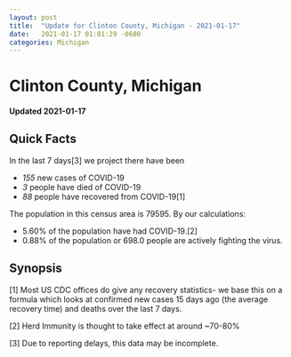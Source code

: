 ```yaml
---
layout: post
title:  "Update for Clinton County, Michigan - 2021-01-17"
date:   2021-01-17 01:01:29 -0600
categories: Michigan
---
```


# Clinton County, Michigan
#### Updated 2021-01-17

## Quick Facts

In the last 7 days[3] we project there have been
- *155* new cases of COVID-19
- *3* people have died of COVID-19
- *88* people have recovered from COVID-19[1]

The population in this census area is 79595. By our calculations:
- 5.60% of the population have had COVID-19.[2]
- 0.88% of the population or 698.0 people are actively fighting the virus.

## Synopsis




[1] Most US CDC offices do give any recovery statistics- we base this on a formula which looks at confirmed new cases
15 days ago (the average recovery time) and deaths over the last 7 days.

[2] Herd Immunity is thought to take effect at around ~70-80%

[3] Due to reporting delays, this data may be incomplete.
 
    
